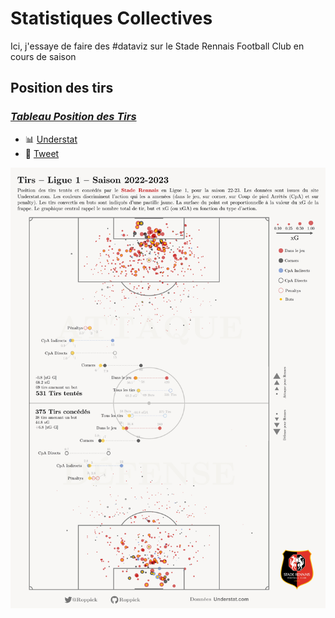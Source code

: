 # Statistiques Collectives
Ici, j'essaye de faire des #dataviz sur le Stade Rennais Football Club en cours de saison

## **Position des tirs**

### [_Tableau Position des Tirs_](https://github.com/Roppick/2022-2023_Equipe/blob/b2a4734162781bf5ad4285f77dd95ab8fcc435d1/23-08-05_Position%26Total_Tirs.jpg)
  - :bar_chart: [Understat](https://understat.com/team/Rennes/2022)
  - :blue_book: [Tweet](https://twitter.com/Roppick/status/1687803939834527745?s=20)

  ![Screenshot](https://github.com/Roppick/2022-2023_Equipe/blob/b2a4734162781bf5ad4285f77dd95ab8fcc435d1/23-08-05_Position%26Total_Tirs.jpg)
